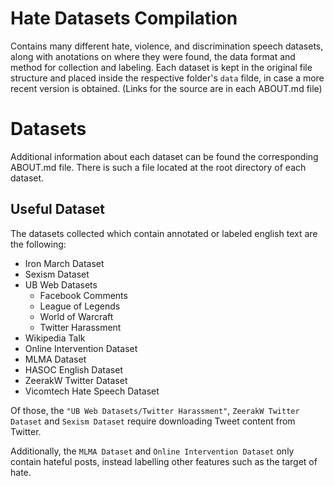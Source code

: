 # Hate Datasets Compilation

Contains many different hate, violence, and discrimination speech datasets, along with anotations on where they were found, the data format and method for collection and labeling. Each dataset is kept in the original file structure and placed inside the respective folder's `data` filde, in case a more recent version is obtained. (Links for the source are in each ABOUT.md file)

# Datasets

Additional information about each dataset can be found the corresponding ABOUT.md file. There is such a file located at the root directory of each dataset.

## Useful Dataset
The datasets collected which contain annotated or labeled english text are the following:
- Iron March Dataset
- Sexism Dataset
- UB Web Datasets
    - Facebook Comments
    - League of Legends
    - World of Warcraft
    - Twitter Harassment
- Wikipedia Talk
- Online Intervention Dataset
- MLMA Dataset
- HASOC English Dataset
- ZeerakW Twitter Dataset
- Vicomtech Hate Speech Dataset

Of those, the `"UB Web Datasets/Twitter Harassment"`, `ZeerakW Twitter Dataset` and `Sexism Dataset` require downloading Tweet content from Twitter.

Additionally, the `MLMA Dataset` and `Online Intervention Dataset` only contain hateful posts, instead labelling other features such as the target of hate.